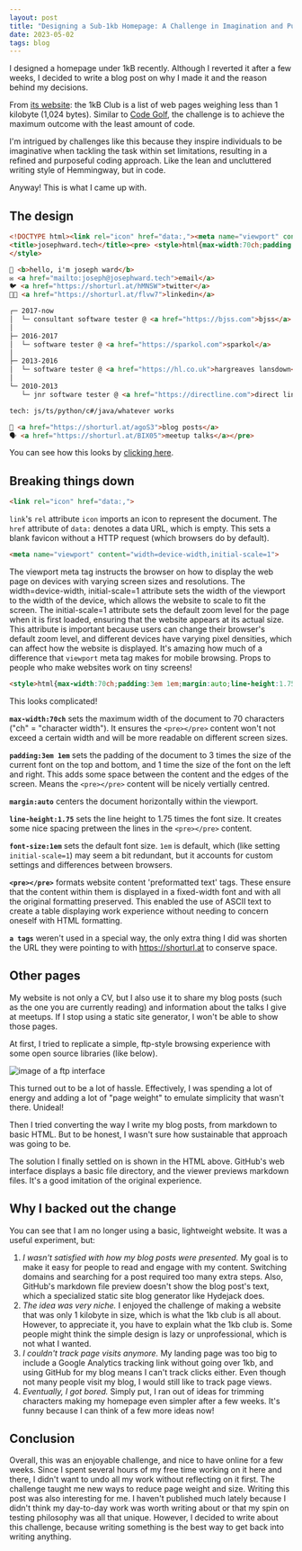 ```yaml
---
layout: post
title: "Designing a Sub-1kb Homepage: A Challenge in Imagination and Purposeful Coding Approach"
date: 2023-05-02
tags: blog
---
```


I designed a homepage under 1kB recently. Although I reverted it after a few weeks, I decided to write a blog post on why I made it and the reason behind my decisions.

From [its website](https://1kb.club/): the 1kB Club is a list of web pages weighing less than 1 kilobyte (1,024 bytes). Similar to [Code Golf](https://code.golf/), the challenge is to achieve the maximum outcome with the least amount of code.

I'm intrigued by challenges like this because they inspire individuals to be imaginative when tackling the task within set limitations, resulting in a refined and purposeful coding approach. Like the lean and uncluttered writing style of Hemmingway, but in code.

Anyway! This is what I came up with.

## The design
~~~html
<!DOCTYPE html><link rel="icon" href="data:,"><meta name="viewport" content="width=device-width,initial-scale=1">
<title>josephward.tech</title><pre> <style>html{max-width:70ch;padding:3em 1em;margin:auto;line-height:1.75;font-size:1em}
</style>

👋 <b>hello, i'm joseph ward</b>
✉️ <a href="mailto:joseph@josephward.tech">email</a>
🐦 <a href="https://shorturl.at/hMNSW">twitter</a>
🧑‍💻 <a href="https://shorturl.at/flvw7">linkedin</a>

┌─ 2017-now
│  └─ consultant software tester @ <a href="https://bjss.com">bjss</a>
│ 
├─ 2016-2017
│  └─ software tester @ <a href="https://sparkol.com">sparkol</a>
│
├─ 2013-2016
│  └─ software tester @ <a href="https://hl.co.uk">hargreaves lansdown</a>
│
└─ 2010-2013
   └─ jnr software tester @ <a href="https://directline.com">direct line</a>

tech: js/ts/python/c#/java/whatever works

📝 <a href="https://shorturl.at/agoS3">blog posts</a>
🗣 <a href="https://shorturl.at/BIX05">meetup talks</a></pre>

~~~

You can see how this looks by [clicking here]().

## Breaking things down
~~~html
<link rel="icon" href="data:,">
~~~

`link`'s `rel` attribute `icon` imports an icon to represent the document. The `href` attribute of `data:` denotes a data URL, which is empty. This sets a blank favicon without a HTTP request (which browsers do by default).

~~~html
<meta name="viewport" content="width=device-width,initial-scale=1">
~~~

The viewport meta tag instructs the browser on how to display the web page on devices with varying screen sizes and resolutions. The width=device-width, initial-scale=1 attribute sets the width of the viewport to the width of the device, which allows the website to scale to fit the screen. The initial-scale=1 attribute sets the default zoom level for the page when it is first loaded, ensuring that the website appears at its actual size. This attribute is important because users can change their browser's default zoom level, and different devices have varying pixel densities, which can affect how the website is displayed. It's amazing how much of a difference that `viewport` meta tag makes for mobile browsing. Props to people who make websites work on tiny screens!

~~~html
<style>html{max-width:70ch;padding:3em 1em;margin:auto;line-height:1.75;font-size:1em}</style>
~~~

This looks complicated!

**`max-width:70ch`** sets the maximum width of the document to 70 characters ("ch" = "character width"). It ensures the `<pre></pre>` content won't not exceed a certain width and will be more readable on different screen sizes.

**`padding:3em 1em`** sets the padding of the document to 3 times the size of the current font on the top and bottom, and 1 time the size of the font on the left and right. This adds some space between the content and the edges of the screen. Means the `<pre></pre>` content will be nicely vertially centred. 

**`margin:auto`** centers the document horizontally within the viewport.

**`line-height:1.75`** sets the line height to 1.75 times the font size. It creates some nice spacing pretween the lines in the `<pre></pre>` content.

**`font-size:1em`** sets the default font size. `1em` is default, which (like setting `initial-scale=1`) may seem a bit redundant, but it accounts for custom settings and differences between browsers.

**`<pre></pre>`** formats website content 'preformatted text' tags. These ensure that the content within them is displayed in a fixed-width font and with all the original formatting preserved. This enabled the use of ASCII text to create a table displaying work experience without needing to concern oneself with HTML formatting.

**`a tags`** weren't used in a special way, the only extra thing I did was shorten the URL they were pointing to with https://shorturl.at to conserve space.

## Other pages
My website is not only a CV, but I also use it to share my blog posts (such as the one you are currently reading) and information about the talks I give at meetups. If I stop using a static site generator, I won't be able to show those pages.

At first, I tried to replicate a simple, ftp-style browsing experience with some open source libraries (like below).

![image of a ftp interface](https://josephward.tech/assets/img/ftp.png) 

This turned out to be a lot of hassle. Effectively, I was spending a lot of energy and adding a lot of "page weight" to emulate simplicity that wasn't there. Unideal!

Then I tried converting the way I write my blog posts, from markdown to basic HTML. But to be honest, I wasn't sure how sustainable that approach was going to be.

The solution I finally settled on is shown in the HTML above. GitHub's web interface displays a basic file directory, and the viewer previews markdown files. It's a good imitation of the original experience.

## Why I backed out the change
You can see that I am no longer using a basic, lightweight website. It was a useful experiment, but:

1. _I wasn't satisfied with how my blog posts were presented._ My goal is to make it easy for people to read and engage with my content. Switching domains and searching for a post required too many extra steps. Also, GitHub's markdown file preview doesn't show the blog post's text, which a specialized static site blog generator like Hydejack does.
2. _The idea was very niche._ I enjoyed the challenge of making a website that was only 1 kilobyte in size, which is what the 1kb club is all about. However, to appreciate it, you have to explain what the 1kb club is. Some people might think the simple design is lazy or unprofessional, which is not what I wanted.
3. _I couldn't track page visits anymore._ My landing page was too big to include a Google Analytics tracking link without going over 1kb, and using GitHub for my blog means I can't track clicks either. Even though not many people visit my blog, I would still like to track page views. 
4. _Eventually, I got bored._ Simply put, I ran out of ideas for trimming characters making my homepage even simpler after a few weeks. It's funny because I can think of a few more ideas now!

## Conclusion

Overall, this was an enjoyable challenge, and nice to have online for a few weeks. Since I spent several hours of my free time working on it here and there, I didn't want to undo all my work without reflecting on it first. The challenge taught me new ways to reduce page weight and size. Writing this post was also interesting for me. I haven't published much lately because I didn't think my day-to-day work was worth writing about or that my spin on testing philosophy was all that unique. However, I decided to write about this challenge, because writing something is the best way to get back into writing anything. 
